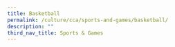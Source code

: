 ```yaml
---
title: Basketball
permalink: /culture/cca/sports-and-games/basketball/
description: ""
third_nav_title: Sports & Games
---
```

